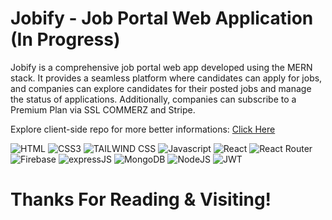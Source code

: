 # Jobify - Job Portal Web Application (In Progress)

<p>Jobify is a comprehensive job portal web app developed using the MERN stack. It provides a seamless platform where candidates can apply for jobs, and companies can explore candidates for their posted jobs and manage the status of applications. Additionally, companies can subscribe to a Premium Plan via SSL COMMERZ and Stripe.</p>

Explore client-side repo for more better informations: [Click Here](https://github.com/ShejanMahamud/Jobify-Client)

![HTML](https://img.shields.io/badge/HTML5-E34F26?style=for-the-badge&logo=html5&logoColor=white)
![CSS3](https://img.shields.io/badge/CSS3-1572B6?style=for-the-badge&logo=css3&logoColor=white)
![TAILWIND CSS](https://img.shields.io/badge/TAILWINDCSS-37B6F1?style=for-the-badge&logo=tailwindcss&logoColor=white)
![Javascript](https://img.shields.io/badge/Javascript-F0DB4F?style=for-the-badge&labelColor=black&logo=javascript&logoColor=F0DB4F)
![React](https://img.shields.io/badge/REACT-37B6F1?style=for-the-badge&logo=react&logoColor=white)
![React Router](https://img.shields.io/badge/REACT%20ROUTER-red?style=for-the-badge&logo=react-router&logoColor=white)
![Firebase](https://img.shields.io/badge/FIREBASE-yellow?style=for-the-badge&logo=firebase&logoColor=white)
![expressJS](https://img.shields.io/badge/EXPRESS-3C873A?style=for-the-badge&logo=express&logoColor=white)
![MongoDB](https://img.shields.io/badge/MONGODB-4DB33D?style=for-the-badge&logo=mongodb&logoColor=white)
![NodeJS](https://img.shields.io/badge/NODEJS-3C873A?style=for-the-badge&logo=nodedotjs&logoColor=white)
![JWT](https://img.shields.io/badge/JWT-black?style=for-the-badge&logo=JSON%20web%20tokens)

# Thanks For Reading & Visiting!
